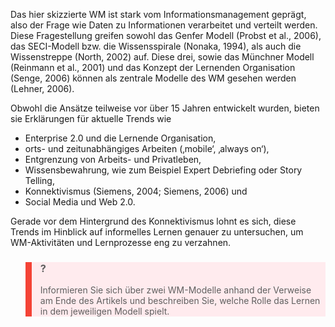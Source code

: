 Das hier skizzierte WM ist stark vom Informationsmanagement geprägt, also der Frage wie Daten zu Informationen verarbeitet und verteilt werden. Diese Fragestellung greifen sowohl das Genfer Modell (Probst et al., 2006), das SECI-Modell bzw. die Wissensspirale (Nonaka, 1994), als auch die Wissenstreppe (North, 2002) auf. Diese drei, sowie das Münchner Modell (Reinmann et al., 2001) und das Konzept der Lernenden Organisation (Senge, 2006) können als zentrale Modelle des WM gesehen werden (Lehner, 2006).

Obwohl die Ansätze teilweise vor über 15 Jahren entwickelt wurden, bieten sie Erklärungen für aktuelle Trends wie

- Enterprise 2.0 und die Lernende Organisation,
- orts- und zeitunabhängiges Arbeiten (‚mobile‘, ‚always on‘),
- Entgrenzung von Arbeits- und Privatleben,
- Wissensbewahrung, wie zum Beispiel Expert Debriefing oder Story Telling,
- Konnektivismus (Siemens, 2004; Siemens, 2006) und
- Social Media und Web 2.0.

Gerade vor dem Hintergrund des Konnektivismus lohnt es sich, diese Trends im Hinblick auf informelles Lernen genauer zu untersuchen, um WM-Aktivitäten und Lernprozesse eng zu verzahnen.

<blockquote style="background: #FFEBEE; border-left: 10px solid #F44336">

### ?

Informieren Sie sich über zwei WM-Modelle anhand der Verweise am Ende des Artikels und beschreiben Sie, welche Rolle das Lernen in dem jeweiligen Modell spielt.

</blockquote>
